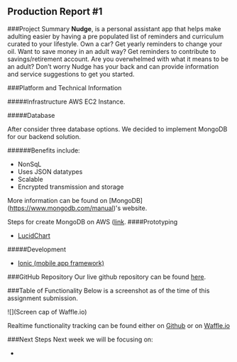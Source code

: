 ## Production Report #1


###Project Summary
**Nudge**, is a personal assistant app that helps make adulting easier by having a pre populated list of reminders and curriculum curated to your lifestyle. Own a car? Get yearly reminders to change your oil. Want to save money in an adult way? Get reminders to contribute to savings/retirement account. Are you overwhelmed with what it means to be an adult? Don’t worry Nudge has your back and can provide information and service suggestions to get you started.

###Platform and Technical Information

#####Infrastructure
AWS EC2 Instance.



#####Database

After consider three database options. We decided to implement MongoDB for our backend solution. 

######Benefits include:

- NonSqL
- Uses JSON datatypes
- Scalable
- Encrypted transmission and storage

More information can be found on [MongoDB] (https://www.mongodb.com/manual)'s website.

Steps for create MongoDB on AWS ([link](https://aws.amazon.com/blogs/aws/mongodb-on-the-aws-cloud-new-quick-start-reference-deployment/).
####Prototyping

- [LucidChart](https://www.lucidchart.com/)

#####Development

- [Ionic (mobile app framework)](https://ionicframework.com/)

###GitHub Repository
Our live github repository can be found [here](https://github.com/mnmckenn/Nudge).

###Table of Functionality
Below is a screenshot as of the time of this assignment submission.

![](Screen cap of Waffle.io)

Realtime functionality tracking can be found either on [Github](https://github.com/mnmckenn/Nudge/issues) or on [Waffle.io](https://waffle.io/mnmckenn/Nudge)


###Next Steps
Next week we will be focusing on:

- 
